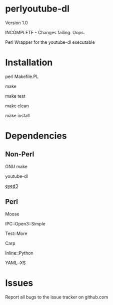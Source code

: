 perlyoutube-dl
==============
Version 1.0

INCOMPLETE - Changes failing. Oops.

Perl Wrapper for the youtube-dl executable

# Installation
perl Makefile.PL

make

make test

make clean

make install

# Dependencies

## Non-Perl
GNU make

youtube-dl

[eyed3](http://eyed3.nicfit.net/#installation)

## Perl
Moose

IPC::Open3::Simple

Test::More

Carp

Inline::Python

YAML::XS

# Issues
Report all bugs to the issue tracker on github.com
